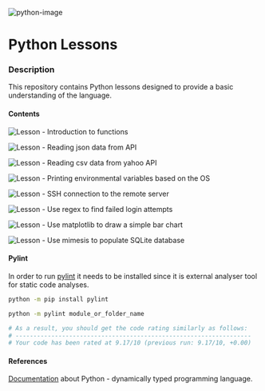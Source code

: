 ![python-image][python-image]

Python Lessons
==============


### Description

This repository contains Python lessons designed to provide a basic understanding of the language.

#### Contents

![Lesson][Lesson-image1] - Introduction to functions

![Lesson][Lesson-image2] - Reading json data from API

![Lesson][Lesson-image3] - Reading csv data from yahoo API

![Lesson][Lesson-image4] - Printing environmental variables based on the OS

![Lesson][Lesson-image5] - SSH connection to the remote server

![Lesson][Lesson-image6] - Use regex to find failed login attempts

![Lesson][Lesson-image7] - Use matplotlib to draw a simple bar chart

![Lesson][Lesson-image8] - Use mimesis to populate SQLite database

#### Pylint

In order to run [pylint](https://docs.pylint.org/en/1.6.0/installation.html) it needs to be installed since it is external analyser tool for static code analyses.

```sh
python -m pip install pylint

python -m pylint module_or_folder_name

# As a result, you should get the code rating similarly as follows:
# ------------------------------------------------------------------
# Your code has been rated at 9.17/10 (previous run: 9.17/10, +0.00)
```

#### References

[Documentation](https://docs.python.org/3/) about Python - dynamically typed programming language.

[python-image]: http://www.computeracademy.com.hk/images/course_slider/python-programming_banner.jpg
[Lesson-image1]: https://img.shields.io/badge/Lesson-1-blue.svg?style=plastic
[Lesson-image2]: https://img.shields.io/badge/Lesson-2-blue.svg?style=plastic
[Lesson-image3]: https://img.shields.io/badge/Lesson-3-blue.svg?style=plastic
[Lesson-image4]: https://img.shields.io/badge/Lesson-4-blue.svg?style=plastic
[Lesson-image5]: https://img.shields.io/badge/Lesson-5-blue.svg?style=plastic
[Lesson-image6]: https://img.shields.io/badge/Lesson-6-blue.svg?style=plastic
[Lesson-image7]: https://img.shields.io/badge/Lesson-7-blue.svg?style=plastic
[Lesson-image8]: https://img.shields.io/badge/Lesson-8-blue.svg?style=plastic

